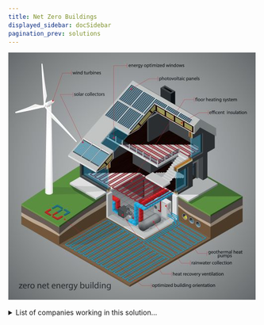 ```yaml
---
title: Net Zero Buildings
displayed_sidebar: docSidebar
pagination_prev: solutions
---
```


![Cover Image](../static/img/net-zero-buildings.jpg)

<details>
        <summary>List of companies working in this solution...</summary>
         <em>Note: this is an experimental feature. Accuracy not guaranteed</em>
        <div>
            <ul>
             
                <li><a href="https://cleanchoiceenergy.com">Cleanchoice Energy</a></li>
            
                <li><a href="https://bettervest.com/home?r=56fe666…">Bettervest</a></li>
            
                <li><a href="https://bulb.co.uk">Bulb</a></li>
            
                <li><a href="https://www.evolvemyenergy.com/">Evolve Energy</a></li>
            
                <li><a href="https://www.blueprintpower.com/">Blue Print Power</a></li>
            
            </ul>
        </div>
        </details>


:::company job openings
  #### [View open jobs in this Solution](https://climatebase.org/jobs?l=&q=&drawdown_solutions=Net+Zero+Buildings)
:::

## Overview

The development of Net Zero Buildings is a significant advancement in the fight against climate change, encompassing breakthrough technologies like solar panels, wind turbines, and geothermal systems that drastically reduce greenhouse gas emissions. Leading entities driving this progress include the International Living Future Institute, U.S. Green Building Council, and Architecture 2030.

## Progress Made

In the realm of Net Zero Buildings, remarkable headway has been achieved through innovative technologies:

- **Solar panels**: Enhanced efficiency in converting sunlight into electricity has led to reduced energy consumption and subsequently lowered greenhouse gas emissions.
- **Wind turbines**: Advanced wind turbine technology has heightened the conversion of wind energy into electricity, resulting in decreased energy requirements and lower greenhouse gas emissions.
- **Geothermal systems**: Leveraging Earth's heat for energy generation has gained traction, offering a cleaner energy source and curbing greenhouse gas emissions.
- **Energy-efficient appliances**: Appliances designed with lower energy consumption contribute to diminished energy use and reduced greenhouse gas emissions.
- **Insulation**: Improved insulation conserves energy for heating and cooling, translating to lowered energy consumption and greenhouse gas emissions.
- **LED lighting**: More energy-efficient LED lighting has led to decreased energy consumption and consequently, reduced greenhouse gas emissions.
- **Electric vehicles**: Electric vehicles powered by electricity significantly reduce transportation-related greenhouse gas emissions.
- **Public transportation**: Electricity or renewable fuels powered public transportation options contribute to curbing emissions from transportation.
- **Ride-sharing**: Ride-sharing services lower transportation emissions by facilitating shared rides.
- **Telecommuting**: Advances in technology enabling telecommuting lead to reduced emissions from transportation.

Companies and organizations propelling Net Zero Buildings include the International Living Future Institute, U.S. Department of Energy, U.S. Green Building Council, Green Building Initiative, and LEED certification program.

## Lessons Learned

Several pivotal lessons have emerged from the development of Net Zero Buildings:

1. **Energy Efficiency Importance**: Energy-efficient practices are critical, given that buildings account for approximately 40% of global energy usage, making increased efficiency vital to combating climate change.
2. **Renewable Energy Synergy**: Combining renewable energy sources, like solar and wind power, with energy-efficient measures significantly reduces carbon emissions associated with buildings.
3. **Community Involvement**: Engaging communities is crucial for successful Net Zero Buildings, ensuring buildings meet community needs and garner support.
4. **Continuous Journey**: The development and implementation of Net Zero Buildings is an ongoing process, demanding persistence through setbacks and challenges to reverse climate change.

## Challenges Ahead

Key challenges in advancing Net Zero Buildings encompass scalability and financing:

1. **Technical Challenges**:
   - Adapting existing grid infrastructure for grid flexibility poses a challenge, requiring substantial upgrades.
   - Ongoing technical complexities must be addressed before widespread adoption.

2. **Economic Challenges**:
   - Developing a market for a nascent technology like grid flexibility necessitates financial investment.
   - Elevated costs compared to conventional technologies may hinder widespread market adoption.

3. **Social Challenges**:
   - Limited public awareness and government support for grid flexibility may impede its large-scale implementation.

## Best Path Forward

To advance Net Zero Buildings and combat climate change:

1. Increasing awareness of net zero building benefits.
2. Encouraging government policies incentivizing net zero building construction.
3. Investing in research and development to enhance the technology.
4. Collaborating with the building industry to establish net zero building standards.

Key players in this effort include the International Living Future Institute, U.S. Department of Energy, and the New Buildings Institute.
